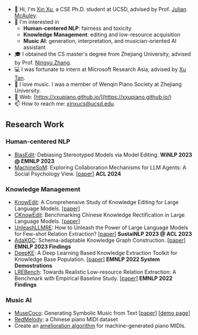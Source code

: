 - 👋 Hi, I'm [Xin Xu](https://scholar.google.com/citations?user=KBdTqoEAAAAJ&hl=en), a CSE Ph.D. student at UCSD, advised by Prof. [Julian McAuley](https://cseweb.ucsd.edu/~jmcauley/).
- 👀 I'm interested in
    - **Human-centered NLP**: fairness and toxicity
    - **Knowledge Management**: editing and low-resource acquisition
    - **Music AI**: generation, interpretation, and musician-oriented AI assistant
- 🎓 I obtained the CS master's degree from Zhejiang University, advised by Prof. [Ningyu Zhang](https://scholar.google.com/citations?user=xQDOPvsAAAAJ&hl=en).
- :computer: I was fortunate to intern at Microsoft Research Asia, advised by [Xu Tan](https://tan-xu.github.io/).
- 🎵 I love music. I was a member of Wenqin Piano Society at Zhejiang University.
- 🐾 Web: [https://xxupiano.github.io/](https://xxupiano.github.io/)
- 📫 How to reach me: <xinxucs@ucsd.edu>.

## Research Work

### Human-centered NLP
- [BiasEdit](https://github.com/zjunlp/BiasEdit): Debiasing Stereotyped Models via Model Editing. **WiNLP 2023 @ EMNLP 2023**
- [MachineSoM](https://github.com/zjunlp/MachineSoM): Exploring Collaboration Mechanisms for LLM Agents: A Social Psychology View. \[[paper](https://arxiv.org/abs/2310.02124)] **ACL 2024**

### Knowledge Management
- [KnowEdit](https://huggingface.co/datasets/zjunlp/KnowEdit): A Comprehensive Study of Knowledge Editing for Large Language Models. \[[paper](https://arxiv.org/abs/2401.01286)\]
- [CKnowEdit](https://github.com/zjunlp/EasyEdit/blob/main/examples/CKnowEdit.md): Benchmarking Chinese Knowledge Rectification in Large Language Models. \[[paper](https://arxiv.org/abs/2409.05806)\]
- [UnleashLLMRE](https://github.com/zjunlp/DeepKE/tree/main/example/llm/UnleashLLMRE): How to Unleash the Power of Large Language Models for Few-shot Relation Extraction? \[[paper](https://arxiv.org/abs/2305.01555)\] **SustaiNLP 2023 @ ACL 2023**
- [AdaKGC](https://github.com/zjunlp/AdaKGC): Schema-adaptable Knowledge Graph Construction. \[[paper](https://arxiv.org/abs/2305.08703)\] **EMNLP 2023 Findings**
- [DeepKE](http://deepke.openkg.cn/): A Deep Learning Based Knowledge Extraction Toolkit for Knowledge Base Population. \[[paper](https://arxiv.org/abs/2201.03335)\] **EMNLP 2022 System Demostrations**
- [LREBench](https://github.com/zjunlp/LREBench): Towards Realistic Low-resource Relation Extraction: A Benchmark with Empirical Baseline Study. \[[paper](https://arxiv.org/abs/2210.10678)] **EMNLP 2022 Findings**

### Music AI
- [MuseCoco](https://github.com/microsoft/muzic/tree/main/musecoco): Generating Symbolic Music from Text \[[paper](https://arxiv.org/abs/2306.00110)] \[[demo page](https://ai-muzic.github.io/musecoco/)\]
- [RedMelody](https://github.com/xxupiano/ChineseMusicTransformer): a Chinese piano MIDI dataset
- Create an [amelioration algorithm](https://github.com/xxupiano/ImprovingGeneratedPianoMIDI) for machine-generated piano MIDIs.



<!--
**xxupiano/xxupiano** is a ✨ _special_ ✨ repository because its `README.md` (this file) appears on your GitHub profile.

Here are some ideas to get you started:

- 🔭 I’m currently working on ...
- 🌱 I’m currently learning ...
- 👯 I’m looking to collaborate on ...
- 🤔 I’m looking for help with ...
- 💬 Ask me about ...
- 📫 How to reach me: ...
- 😄 Pronouns: ...
- ⚡ Fun fact: ...
-->
